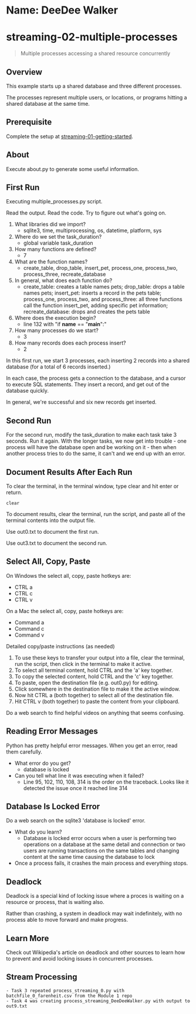 # Name: DeeDee Walker

# streaming-02-multiple-processes

> Multiple processes accessing a shared resource concurrently

## Overview

This example starts up a shared database and three different processes.

The processes represent multiple users, or locations, or programs 
hitting a shared database at the same time. 

## Prerequisite

Complete the setup at [streaming-01-getting-started](https://github.com/denisecase/streaming-01-getting-started).

## About

Execute about.py to generate some useful information.

## First Run

Executing multiple_processes.py script.

Read the output. Read the code. 
Try to figure out what's going on. 

1. What libraries did we import? 
    - sqlite3, time, multiprocessing, os, datetime, platform, sys
1. Where do we set the task_duration? 
    - global variable task_duration
1. How many functions are defined? 
    - 7
1. What are the function names? 
    - create_table, drop_table, insert_pet, process_one, process_two, process_three, recreate_database
1. In general, what does each function do? 
    - create_table: creates a table names pets; drop_table: drops a table names pets; insert_pet: inserts a record in the pets table; process_one, process_two, and process_three: all three functions call the function insert_pet, adding specific pet information; recreate_database: drops and creates the pets table
1. Where does the execution begin? 
    - line 132 with "if __name__ == "__main__":"
1. How many processes do we start? 
    - 3
1. How many records does each process insert? 
    - 2

In this first run, we start 3 processes, 
each inserting 2 records into a shared database 
(for a total of 6 records inserted.)

In each case, the process gets a connection to the database, 
and a cursor to execute SQL statements.
They insert a record, and get out of the database quickly.

In general, we're successful and six new records get inserted. 

## Second Run

For the second run, modify the task_duration to make each task take 3 seconds. Run it again. 
With the longer tasks, we now get into trouble - 
one process will have the database open and be working on it - 
then when another process tries to do the same, it can't and 
we end up with an error. 

## Document Results After Each Run

To clear the terminal, in the terminal window, type clear and hit enter or return. 

`clear`

To document results, clear the terminal, run the script, and paste all of the terminal contents into the output file.

Use out0.txt to document the first run. 

Use out3.txt to document the second run.

## Select All, Copy, Paste

On Windows the select all, copy, paste hotkeys are:

- CTRL a 
- CTRL c 
- CTRL v 

On a Mac the select all, copy, paste hotkeys are:

- Command a
- Command c
- Command v

Detailed copy/paste instructions (as needed)

1. To use these keys to transfer your output into a file, 
clear the terminal, run the script, then click in the terminal to make it active.
1. To select all terminal content, hold CTRL and the 'a' key together. 
1. To copy the selected content, hold CTRL and the 'c' key together. 
1. To paste, open the destination file (e.g. out0.py) for editing.
1. Click somewhere in the destination file to make it the active window.
1. Now hit CTRL a (both together) to select all of the destination file.
1. Hit CTRL v (both together) to paste the content from your clipboard.

Do a web search to find helpful videos on anything that seems confusing. 

## Reading Error Messages

Python has pretty helpful error messages. 
When you get an error, read them carefully. 

- What error do you get? 
    - database is locked
- Can you tell what line it was executing when it failed? 
    - Line 95, 102, 110, 108, 314 is the order on the traceback. Looks like it detected the issue once it reached line 314


## Database Is Locked Error

Do a web search on the sqlite3 'database is locked' error.

- What do you learn? 
    -   Database is locked error occurs when a user is performing two operations on a database at the same detail and connection or two users are running transactions on the same tables and changing content at the same time causing the database to lock
- Once a process fails, it crashes the main process and everything stops. 

## Deadlock

Deadlock is a special kind of locking issue where a proces 
is waiting on a resource or process, that is waiting also. 

Rather than crashing, a system in deadlock may wait indefinitely, 
with no process able to move forward and make progress.

## Learn More

Check out Wikipedia's article on deadlock and other sources to learn how to prevent and avoid locking issues in concurrent processes. 

## Stream Processing

    - Task 3 repeated process_streaming_0.py with batchfile_0_farenheit.csv from the Module 1 repo 
    - Task 4 was creating process_streaming_DeeDeeWalker.py with output to out9.txt